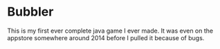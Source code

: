 # Bubbler
This is my first ever complete java game I ever made. It was even on the appstore somewhere around 2014 before I pulled it because of bugs.
